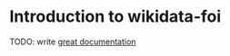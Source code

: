 # Introduction to wikidata-foi

TODO: write [great documentation](http://jacobian.org/writing/what-to-write/)
